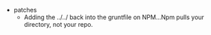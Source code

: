 * patches
    * Adding the ../../ back into the gruntfile on NPM...Npm pulls your directory, not your repo.